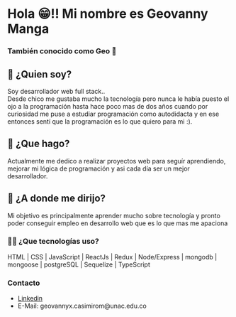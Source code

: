 <!-- <head>
<style type="text/css">
 img{height:100px}
</style>
</head>
 -->
<h1>Hola 😁!! Mi nombre es Geovanny Manga</h1>
<h3>También conocido como Geo 👀</h3>
<h2>💭 ¿Quien soy?</h2>
<p>Soy desarrollador web full stack..<br/>
Desde chico me gustaba mucho la tecnología pero nunca le había puesto el ojo a la programación hasta hace poco mas de dos años cuando por curiosidad me puse a estudiar programación como autodidacta y en ese entonces sentí que la programación es lo que quiero para mi :).  </p>
<h2>🤺 ¿Que hago?</h2>
<p>Actualmente me dedico a realizar proyectos web para seguír aprendiendo, mejorar mi lógica de programación y asi cada día ser un mejor desarrollador.</p>
<h2>🚀 ¿A donde me dirijo?</h2>
<p>Mi objetivo es principalmente aprender mucho sobre tecnología y pronto poder conseguir empleo en desarrollo web que es lo que mas me apaciona</p>
<h3>🧑‍💻 ¿Que tecnologías uso?</h3>
<p>HTML | CSS | JavaScript | ReactJs | Redux | Node/Express | mongodb | mongoose | postgreSQL | Sequelize | TypeScript</p>
<h3> Contacto</h3>
<ul>
    <li><a href="https://www.linkedin.com/in/geodev17/">Linkedin</a></li>
    <li>E-Mail: geovannyx.casimirom@unac.edu.co</li>
</ul>
